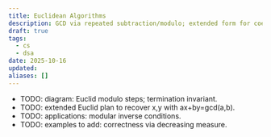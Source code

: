 ```yaml
---
title: Euclidean Algorithms
description: GCD via repeated subtraction/modulo; extended form for coefficients.
draft: true
tags:
  - cs
  - dsa
date: 2025-10-16
updated:
aliases: []
---
```

- TODO: diagram: Euclid modulo steps; termination invariant.
- TODO: extended Euclid plan to recover x,y with ax+by=gcd(a,b).
- TODO: applications: modular inverse conditions.
- TODO: examples to add: correctness via decreasing measure.
